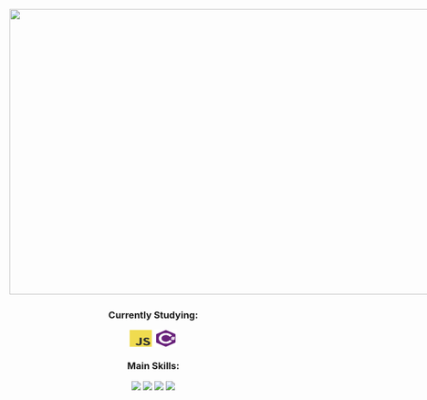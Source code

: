 <div align="center" style="display:inline-block"><br>
  <img height=500px width="800px" src="https://media2.giphy.com/media/v1.Y2lkPTc5MGI3NjExdTYxODVwdXRrejY0cXcyY3N1NHBkajF5bHg3bWhscGIxaHExNG9rcyZlcD12MV9pbnRlcm5hbF9naWZfYnlfaWQmY3Q9Zw/oNaseOEq3qHounMmLZ/giphy.gif">
</div>

  
  <div align = "center"> 

### Currently Studying:
 
  <img align="center" alt="JavaScript" height="30" width="40" src="https://raw.githubusercontent.com/devicons/devicon/master/icons/javascript/javascript-original.svg"> 
  <img align="center" alt="Csharp" height="30" width="40" src="https://raw.githubusercontent.com/devicons/devicon/master/icons/csharp/csharp-plain.svg">
  
  </div>
  <div align = "center"> 
  
### Main Skills:
    
 <img src="https://img.shields.io/badge/C-00599C?style=for-the-badge&logo=c&logoColor=white" target="_blank"></a>
 <img src="https://img.shields.io/badge/MySQL-00000F?style=for-the-badge&logo=mysql&logoColor=white" target="_blank"></a>
 <img src="https://img.shields.io/badge/HTML5-E34F26?style=for-the-badge&logo=html5&logoColor=white" target="_blank"></a>
 <img src="https://img.shields.io/badge/CSS3-1572B6?style=for-the-badge&logo=css3&logoColor=white" target="_blank"></a>
      
  </div>
